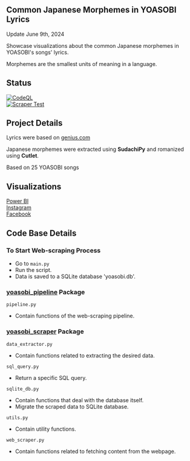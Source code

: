 ## Common Japanese Morphemes in YOASOBI Lyrics
Update June 9th, 2024

Showcase visualizations about the common Japanese morphemes in YOASOBI's songs' lyrics.

Morphemes are the smallest units of meaning in a language.

## Status
[![CodeQL](https://github.com/sakan811/Common-Japanese-Words-in-YOASOBI-Lyrics/actions/workflows/codeql.yml/badge.svg?branch=master)](https://github.com/sakan811/Common-Japanese-Words-in-YOASOBI-Lyrics/actions/workflows/codeql.yml)    
[![Scraper Test](https://github.com/sakan811/Common-Japanese-Words-in-YOASOBI-Lyrics/actions/workflows/scraper-test.yml/badge.svg)](https://github.com/sakan811/Common-Japanese-Words-in-YOASOBI-Lyrics/actions/workflows/scraper-test.yml)

## Project Details
Lyrics were based on [genius.com](https://genius.com/artists/Yoasobi)

Japanese morphemes were extracted using **SudachiPy** and romanized using **Cutlet**.

Based on 25 YOASOBI songs

## Visualizations
[Power BI](https://app.powerbi.com/view?r=eyJrIjoiMTljZjdmN2MtMTk2NC00N2M5LTkxNGMtN2NhZDhlNmU4YmUzIiwidCI6ImZlMzViMTA3LTdjMmYtNGNjMy1hZDYzLTA2NTY0MzcyMDg3OCIsImMiOjEwfQ%3D%3D)    
[Instagram](https://www.instagram.com/p/C79n7lEhY-O/?utm_source=ig_web_copy_link&igsh=MzRlODBiNWFlZA==)  
[Facebook](https://www.facebook.com/photo/?fbid=122156667290120872&set=pcb.122156667518120872)

## Code Base Details
### To Start Web-scraping Process
- Go to ```main.py```
- Run the script.
- Data is saved to a SQLite database 'yoasobi.db'.

### [yoasobi_pipeline](yoasobi_pipeline) Package 
```pipeline.py```
- Contain functions of the web-scraping pipeline.

### [yoasobi_scraper](yoasobi_pipeline%2Fyoasobi_scraper) Package
```data_extractor.py```
- Contain functions related to extracting the desired data.

```sql_query.py```
- Return a specific SQL query.

```sqlite_db.py```
- Contain functions that deal with the database itself.
- Migrate the scraped data to SQLite database.

```utils.py```
- Contain utility functions.

```web_scraper.py```
- Contain functions related to fetching content from the webpage.


